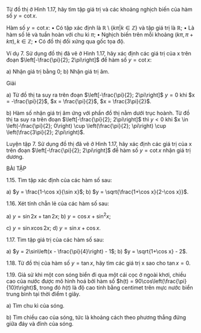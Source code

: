 Từ đồ thị ở Hình 1.17, hãy tìm tập giá trị và các khoảng nghịch biến của hàm số $y = \cot x$.

Hàm số $y = \cot x$:
• Có tập xác định là $\mathbb{R} \setminus \{k\pi | k \in \mathbb{Z}\}$ và tập giá trị là $\mathbb{R}$;
• Là hàm số lẻ và tuần hoàn với chu kì $\pi$;
• Nghịch biến trên mỗi khoảng $(k\pi, \pi + k\pi), k \in \mathbb{Z}$;
• Có đồ thị đối xứng qua gốc tọa độ.

Ví dụ 7. Sử dụng đồ thị đã vẽ ở Hình 1.17, hãy xác định các giá trị của x trên đoạn $\left[-\frac{\pi}{2}; 2\pi\right]$ để hàm số $y = \cot x$:

a) Nhận giá trị bằng 0;        b) Nhận giá trị âm.

Giải

a) Từ đồ thị ta suy ra trên đoạn $\left[-\frac{\pi}{2}; 2\pi\right]$ $y = 0$ khi $x = -\frac{\pi}{2}$, $x = \frac{\pi}{2}$, $x = \frac{3\pi}{2}$.

b) Hàm số nhận giá trị âm ứng với phần đồ thị nằm dưới trục hoành. Từ đồ thị ta suy ra trên đoạn $\left[-\frac{\pi}{2}; 2\pi\right]$ thì $y < 0$ khi $x \in \left(-\frac{\pi}{2}; 0\right) \cup \left(\frac{\pi}{2}; \pi\right) \cup \left(\frac{3\pi}{2}; 2\pi\right)$.

Luyện tập 7. Sử dụng đồ thị đã vẽ ở Hình 1.17, hãy xác định các giá trị của x trên đoạn $\left[-\frac{\pi}{2}; 2\pi\right]$ để hàm số $y = \cot x$ nhận giá trị dương.

BÀI TẬP

1.15. Tìm tập xác định của các hàm số sau:

a) $y = \frac{1-\cos x}{\sin x}$;        b) $y = \sqrt{\frac{1+\cos x}{2-\cos x}}$.

1.16. Xét tính chẵn lẻ của các hàm số sau:

a) $y = \sin 2x + \tan 2x$;        b) $y = \cos x + \sin^2 x$;

c) $y = \sin x \cos 2x$;        d) $y = \sin x + \cos x$.

1.17. Tìm tập giá trị của các hàm số sau:

a) $y = 2\sin\left(x - \frac{\pi}{4}\right) - 1$;        b) $y = \sqrt{1+\cos x} - 2$.

1.18. Từ đồ thị của hàm số $y = \tan x$, hãy tìm các giá trị x sao cho $\tan x = 0$.

1.19. Giả sử khi một con sóng biển đi qua một cái cọc ở ngoài khơi, chiều cao của nước được mô hình hoá bởi hàm số $h(t) = 90\cos\left(\frac{\pi}{10}t\right)$, trong đó $h(t)$ là độ cao tính bằng centimet trên mực nước biển trung bình tại thời điểm t giây.

a) Tìm chu kì của sóng.

b) Tìm chiều cao của sóng, tức là khoảng cách theo phương thẳng đứng giữa đáy và đỉnh của sóng.